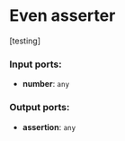 # Even asserter

[testing]

### Input ports:

* __number__: `any`


### Output ports:

* __assertion__: `any`


